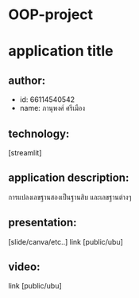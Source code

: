 # OOP-project

# application title
 
## author:

  * id: 66114540542
  * name: ภานุพงศ์ ศรีเมือง

## technology: 
[streamlit]

## application description:
การแปลงเลขฐานสองเป็นฐานสิบ และเลขฐานต่างๆ

## presentation: 
[slide/canva/etc..] link [public/ubu]

## video: 
link [public/ubu]
 

